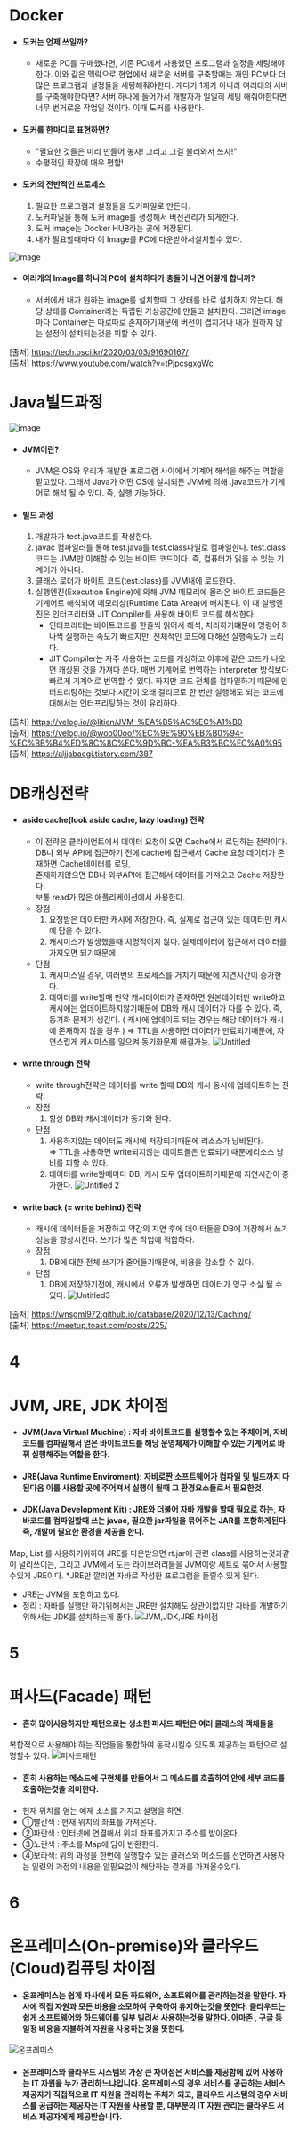 
# Docker
* #### 도커는 언제 쓰일까?
  * 새로운 PC를 구매했다면, 기존 PC에서 사용했던 프로그램과 설정을 세팅해야한다. 이와 같은 맥락으로 현업에서 새로운 서버를 구축할때는 개인 PC보다 더 많은 프로그램과 설정들을 세팅해줘야한다. 게다가 1개가 아니라 여러대의 서버를 구축해야한다면? 서버 하나에 들어가서 개발자가 일일히 세팅 해줘야한다면 너무 번거로운 작업일 것이다. 이때 도커를 사용한다.

* #### 도커를 한마디로 표현하면?
  * "필요한 것들은 미리 만들어 놓자! 그리고 그걸 불러와서 쓰자!"
  * 수평적인 확장에 매우 편함!

* #### 도커의 전반적인 프로세스
  1. 필요한 프로그램과 설정들을 도커파일로 만든다. 
  2. 도커파일을 통해 도커 image를 생성해서 버전관리가 되게한다. 
  3. 도커 image는 Docker HUB라는 곳에 저장된다. 
  4. 내가 필요할때마다 이 Image를 PC에 다운받아서설치할수 있다.

![image](https://user-images.githubusercontent.com/22884224/132627349-a5a7b4dd-c90a-4e40-a564-31e5fd0d7b08.png)
          
* #### 여러개의 Image를 하나의 PC에 설치하다가 충돌이 나면 어떻게 합니까?
  * 서버에서 내가 원하는 image를 설치할때 그 상태를 바로 설치하지 않는다. 해당 상태를 Container라는 독립된 가상공간에 만들고 설치한다. 그러면 image마다 Container는 따로따로 존재하기때문에 버전이 겹치거나 내가 원하지 않는 설정이 설치되는것을 피할 수 있다.  

[출처] https://tech.osci.kr/2020/03/03/91690167/   
[출처] https://www.youtube.com/watch?v=tPjpcsgxgWc

# Java빌드과정
![image](https://user-images.githubusercontent.com/22884224/132803126-d33cd8a5-0814-4678-ad9f-1b70193696d2.png)

* #### JVM이란?
   * JVM은 OS와 우리가 개발한 프로그램 사이에서 기계어 해석을 해주는 역할을 맡고있다. 그래서 Java가 어떤 OS에 설치되든 JVM에 의해 .java코드가 기계어로 해석 될 수 있다. 즉, 실행 가능하다.   

* #### 빌드 과정
  1. 개발자가 test.java코드를 작성한다.
  2. javac 컴파일러를 통해 test.java를 test.class파일로 컴파일한다. test.class 코드는 JVM만 이해할 수 있는 바이트 코드이다. 즉, 컴퓨터가 읽을 수 있는 기계어가 아니다. 
  3. 클래스 로더가 바이트 코드(test.class)를 JVM내에 로드한다. 
  4. 실행엔진(Execution Engine)에 의해 JVM 메모리에 올라온 바이트 코드들은 기계어로 해석되어 메모리상(Runtime Data Area)에 배치된다. 이 때 실행엔진은 인터프리터와 JIT Compiler를 사용해 바이트 코드를 해석한다. 
     - 인터프리터는 바이트코드를 한줄씩 읽어서 해석, 처리하기떄문에 명령어 하나씩 실행하는 속도가 빠르지만, 전체적인 코드에 대해선 실행속도가 느리다.
     - JIT Compiler는 자주 사용하는 코드를 캐싱하고 이후에 같은 코드가 나오면 캐싱된 것을 가져다 쓴다. 매번 기계어로 번역하는 interpreter 방식보다 빠르게 기계어로 번역할 수 있다. 하지만 코드 전체를 컴파일하기 때문에 인터프리팅하는 것보다 시간이 오래 걸리므로 한 번만 실행해도 되는 코드에 대해서는 인터프리팅하는 것이 유리하다.   
 
[출처] https://velog.io/@litien/JVM-%EA%B5%AC%EC%A1%B0   
[출처] https://velog.io/@woo00oo/%EC%9E%90%EB%B0%94-%EC%BB%B4%ED%8C%8C%EC%9D%BC-%EA%B3%BC%EC%A0%95   
[출처] https://aljjabaegi.tistory.com/387   

# DB캐싱전략
* #### aside cache(look aside cache, lazy loading) 전략
  * 이 전략은 클라이언트에서 데이터 요청이 오면 Cache에서 로딩하는 전략이다.   
 DB나 외부 API에 접근하기 전에 cache에 접근해서 Cache 요청 데이터가 존재하면 Cache데이터를 로딩,    
 존재하지않으면 DB나 외부API에 접근해서 데이터를 가져오고 Cache 저장한다.   
 보통 read가 많은 애플리케이션에서 사용한다.
  * 장점
    1) 요청받은 데이터만 캐시에 저장한다. 즉, 실제로 접근이 있는 데이터만 캐시에 담을 수 있다.
    2) 캐시미스가 발생했을때 치명적이지 않다. 실제데이터에 접근해서 데이터를 가져오면 되기때문에
  * 단점
    1) 캐시미스일 경우, 여러번의 프로세스를 거치기 때문에 지연시간이 증가한다.
    2) 데이터를 write할때 만약 캐시데이터가 존재하면 원본데이터만 write하고 캐시에는 업데이트하지않기때문에 DB와 캐시 데이터가 다를 수 있다.   즉, 동기화 문제가 생긴다. ( 캐시에 업데이트 되는 경우는 해당 데이터가 캐시에 존재하지 않을 경우 )    ⇒ TTL을 사용하면 데이터가 만료되기때문에, 자연스럽게 캐시미스를 일으켜 동기화문제 해결가능.
![Untitled](https://user-images.githubusercontent.com/22884224/134834056-bd2cd04b-4d55-402d-96d2-d5772626b625.png)

* #### write through 전략
  * write through전략은 데이터를 write 할때 DB와 캐시 동시에 업데이트하는 전략.
  * 장점
    1) 항상 DB와 캐시데이터가 동기화 된다.
  * 단점
    1) 사용하지않는 데이터도 캐시에 저장되기때문에 리소스가 낭비된다.     
    ⇒ TTL을 사용하면 write되지않는 데이트들은 만료되기 때문에리소스 낭비를 피할 수 있다.
    2) 데이터를 write할때마다 DB,  캐시 모두 업데이트하기때문에 지연시간이 증가한다.
![Untitled 2](https://user-images.githubusercontent.com/22884224/134834115-6db6717f-1224-43d8-84e1-a34ffd6818d2.png)

* #### write back (= write behind) 전략
  * 캐시에 데이터들을 저장하고 약간의 지연 후에 데이터들을 DB에 저장해서 쓰기 성능을 향상시킨다. 쓰기가 많은 작업에 적합하다.
  * 장점
    1) DB에 대한 전체 쓰기가 줄어들기때문에, 비용을 감소할 수 있다.
  * 단점 
    1) DB에 저장하기전에, 캐시에서 오류가 발생하면 데이터가 영구 소실 될 수 있다.
![Untitled3](https://user-images.githubusercontent.com/22884224/134834148-28c4887e-47e1-4bc2-87b1-764548186675.png)

[출처] https://wnsgml972.github.io/database/2020/12/13/Caching/   
[출처] https://meetup.toast.com/posts/225/

# 4
# JVM, JRE, JDK 차이점

* #### JVM(Java Virtual Muchine) : 자바 바이트코드를 실행할수 있는 주체이며, 자바 코드를 컴파일해서 얻은 바이트코드를 해당 운영체제가 이해할 수 있는 기계어로 바꿔 실행해주는 역할을 한다.
* #### JRE(Java Runtime Enviroment): 자바로짠 소프트웨어가 컴파일 및 빌드까지 다된다음 이를 사용할 곳에 주어져서 실행이 될때 그 환경요소들로서 필요한것.
* #### JDK(Java Development Kit) : JRE와 더불어 자바 개발을 할때 필요로 하는, 자바코드를 컴파일할때 쓰는 javac, 필요한 jar파일을 묶어주는 JAR를 포함하게된다. 즉, 개발에 필요한 환경을 제공을 한다. 
Map, List 를 사용하기위하여 JRE를 다운받으면 rt.jar에 관련 class를 사용하는것과같이 널리쓰이는, 그리고 JVM에서 도는 라이브러리들을 JVM이랑 세트로 묶어서 사용할수있게 JRE이다. 
*JRE만 깔리면 자바로 작성한 프로그램을 돌릴수 있게 된다.
* JRE는 JVM을 포함하고 있다.
* 정리 : 자바를 실행만 하기위해서는 JRE만 설치해도 상관이없지만 자바를 개발하기위해서는 JDK를 설치하는게 좋다.
![JVM,JDK,JRE 차이점](https://user-images.githubusercontent.com/83939644/138581473-430ccd0d-9dfe-4383-a0c8-b519a85da163.png)

# 5
# 퍼사드(Facade) 패턴

* #### 흔히 많이사용하지만 패턴으로는 생소한 퍼사드 패턴은 여러 클래스의 객체들을
복합적으로 사용해야 하는 작업들을 통합하여 동작시킬수 있도록 제공하는 패턴으로 설명할수 있다.
![퍼사드패턴](https://user-images.githubusercontent.com/83939644/138581475-b99048d4-8623-4342-ac74-b203e356d870.png)
* #### 흔히 사용하는 메소드에 구현체를 만들어서 그 메소드를 호출하여 안에 세부 코드를 호출하는것을 의미한다.
 * 현재 위치를 얻는 예제 소스를 가지고 설명을 하면,
 * ①빨간색 : 현재 위치의 좌표를 가져온다.
 * ②파란색 : 인터넷에 연결해서  위치 좌표를가지고 주소를 받아온다.
 * ③노란색 : 주소를 Map에 담아 반환한다.
 * ④보라색: 위의 과정을 한번에 실행할수 있는 클래스와 메소드를 선언하면 사용자는 일련의 과정의 내용을 알필요없이 해당하는 결과를 가져올수있다.
 
 # 6
 # 온프레미스(On-premise)와 클라우드(Cloud)컴퓨팅 차이점
 * #### 온프레미스는 쉽게 자사에서 모든 하드웨어, 소프트웨어를 관리하는것을 말한다. 자사에 직접 자원과 모든 비용을 소모하여 구축하여 유지하는것을 뜻한다. 클라우드는 쉽게 소프트웨어와 하드웨어를 일부 빌려서 사용하는것을 말한다. 아마존 , 구글 등 일정 비용을 지불하여 자원을 사용하는것을 뜻한다.

![온프레미스](https://user-images.githubusercontent.com/83939644/138581474-55050215-a5ae-48e3-b033-b65446de3e22.png)
* #### 온프레미스와 클라우드 시스템의 가장 큰 차이점은 서비스를 제공함에 있어 사용하는 IT 자원을 누가 관리하느냐입니다. 온프레미스의 경우 서비스를 공급하는 서비스 제공자가 직접적으로 IT 자원을 관리하는 주체가 되고, 클라우드 시스템의 경우 서비스를 공급하는 제공자는 IT 자원을 사용할 뿐, 대부분의 IT 자원 관리는 클라우드 서비스 제공자에게 제공받습니다.
